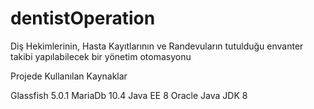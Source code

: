 # dentistOperation
Diş Hekimlerinin, Hasta Kayıtlarının ve Randevuların tutulduğu envanter takibi yapılabilecek bir yönetim otomasyonu

Projede Kullanılan Kaynaklar

Glassfish 5.0.1
MariaDb 10.4
Java EE 8
Oracle Java JDK 8
